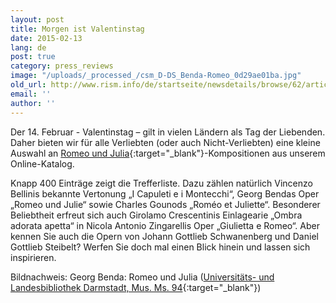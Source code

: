 ```yaml
---
layout: post
title: Morgen ist Valentinstag
date: 2015-02-13
lang: de
post: true
category: press_reviews
image: "/uploads/_processed_/csm_D-DS_Benda-Romeo_0d29ae01ba.jpg"
old_url: http://www.rism.info/de/startseite/newsdetails/browse/62/article/64/tomorrow-is-valentines-day.html
email: ''
author: ''
---
```



Der 14. Februar - Valentinstag – gilt in vielen Ländern als Tag der Liebenden. Daher bieten wir für alle Verliebten (oder auch Nicht-Verliebten) eine kleine Auswahl an [Romeo und Julia](https://opac.rism.info/search?View=rism&title=Romeo){:target="_blank"}-Kompositionen aus unserem Online-Katalog.





Knapp 400 Einträge zeigt die Trefferliste. Dazu zählen natürlich Vincenzo Bellinis bekannte Vertonung „I Capuleti e i Montecchi“, Georg Bendas Oper „Romeo und Julie“ sowie Charles Gounods „Roméo et Juliette“. Besonderer Beliebtheit erfreut sich auch Girolamo Crescentinis Einlagearie „Ombra adorata apetta“ in Nicola Antonio Zingarellis Oper „Giulietta e Romeo“. Aber kennen Sie auch die Opern von Johann Gottlieb Schwanenberg und Daniel Gottlieb Steibelt? Werfen Sie doch mal einen Blick hinein und lassen sich inspirieren.

Bildnachweis: Georg Benda: Romeo und Julia ([Universitäts- und Landesbibliothek Darmstadt, Mus. Ms. 94](http://tudigit.ulb.tu-darmstadt.de/show/Mus-Ms-094-01/0002){:target="_blank"})







<script type="text/javascript">var switchTo5x=true;</script><script type="text/javascript" src="http://w.sharethis.com/button/buttons.js"></script><script type="text/javascript">stLight.options({publisher: "9b601438-1ce1-49d8-bfd7-9cff5df54c17", doNotHash: false, doNotCopy: false, hashAddressBar: false});</script>
